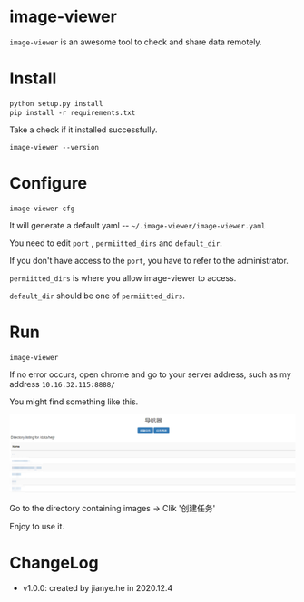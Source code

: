 # image-viewer

`image-viewer` is an awesome tool to check and share data remotely.


# Install

```
python setup.py install
pip install -r requirements.txt
```
Take a check if it installed successfully.

```
image-viewer --version
```

# Configure

```
image-viewer-cfg
```
It will generate a default yaml -- `~/.image-viewer/image-viewer.yaml`

You need to edit `port` , `permiitted_dirs` and `default_dir`.

If you don't have access to the `port`, you have to refer to the administrator.

`permiitted_dirs` is where you allow image-viewer to access.

`default_dir` should be one of `permiitted_dirs`.

# Run

```
image-viewer
```

If no error occurs, open chrome and go to your server address, such as my address `10.16.32.115:8888/`

You might find something like this.

![](./docs/snapshot.png)

Go to the directory containing images -> Clik '创建任务'

Enjoy to use it.

# ChangeLog

- v1.0.0: created by jianye.he in 2020.12.4
